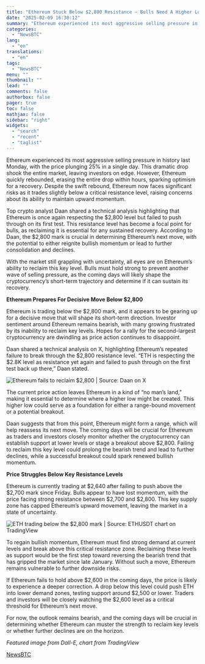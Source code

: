 ```yaml
---
title: "Ethereum Stuck Below $2,800 Resistance – Bulls Need A Higher Low To Recover"
date: "2025-02-09 16:30:12"
summary: "Ethereum experienced its most aggressive selling pressure in history last Monday, with the price plunging 25% in a single day. This dramatic drop shook the entire market, leaving investors on edge. However, Ethereum quickly rebounded, erasing the entire drop within hours, sparking optimism for a recovery. Despite the swift rebound,..."
categories:
  - "NewsBTC"
lang:
  - "en"
translations:
  - "en"
tags:
  - "NewsBTC"
menu: ""
thumbnail: ""
lead: ""
comments: false
authorbox: false
pager: true
toc: false
mathjax: false
sidebar: "right"
widgets:
  - "search"
  - "recent"
  - "taglist"
---
```


Ethereum experienced its most aggressive selling pressure in history last Monday, with the price plunging 25% in a single day. This dramatic drop shook the entire market, leaving investors on edge. However, Ethereum quickly rebounded, erasing the entire drop within hours, sparking optimism for a recovery. Despite the swift rebound, Ethereum now faces significant risks as it trades slightly below a critical resistance level, raising concerns about its ability to maintain upward momentum.

Top crypto analyst Daan shared a technical analysis highlighting that Ethereum is once again respecting the $2,800 level but failed to push through on its first test. This resistance level has become a focal point for bulls, as reclaiming it is essential for any sustained recovery. According to Daan, the $2,800 mark is crucial in determining Ethereum’s next move, with the potential to either reignite bullish momentum or lead to further consolidation and declines.

With the market still grappling with uncertainty, all eyes are on Ethereum’s ability to reclaim this key level. Bulls must hold strong to prevent another wave of selling pressure, as the coming days will likely shape the cryptocurrency’s short-term trajectory and determine if it can sustain its recovery.

**Ethereum Prepares For Decisive Move Below $2,800**

Ethereum is trading below the $2,800 mark, and it appears to be gearing up for a decisive move that will shape its short-term direction. Investor sentiment around Ethereum remains bearish, with many growing frustrated by its inability to reclaim key levels. Hopes for a rally for the second-largest cryptocurrency are dwindling as price action continues to disappoint.

Daan shared a technical analysis on X, highlighting Ethereum’s repeated failure to break through the $2,800 resistance level. “ETH is respecting the $2.8K level as resistance yet again and failed to push through on the first test back up there,” Daan stated.

![Ethereum fails to reclaim $2,800 | Source: Daan on X](https://s3.tradingview.com/news/image/newsbtc:1f4c2472f094b-5d8dfbd36e380c70ac683842265876b2-resized.jpeg)

The current price action leaves Ethereum in a kind of “no man’s land,” making it essential to determine where a higher low might be created. This higher low could serve as a foundation for either a range-bound movement or a potential breakout.

Daan suggests that from this point, Ethereum might form a range, which will help reassess its next move. The coming days will be crucial for Ethereum as traders and investors closely monitor whether the cryptocurrency can establish support at lower levels or stage a breakout above $2,800. Failing to reclaim this key level could prolong the bearish trend and lead to further declines, while a successful breakout could spark renewed bullish momentum.

**Price Struggles Below Key Resistance Levels**

Ethereum is currently trading at $2,640 after failing to push above the $2,700 mark since Friday. Bulls appear to have lost momentum, with the price facing strong resistance between $2,700 and $2,800. This key supply zone has capped Ethereum’s upward movement, leaving the market in a state of uncertainty.

![ETH trading below the $2,800 mark | Source: ETHUSDT chart on TradingView](https://s3.tradingview.com/news/image/newsbtc:1f4c2472f094b-b2d648fccfb28888221c5a49c61413cc-resized.jpeg)

To regain bullish momentum, Ethereum must find strong demand at current levels and break above this critical resistance zone. Reclaiming these levels as support would be the first step toward reversing the bearish trend that has gripped the market since late January. Without such a move, Ethereum remains vulnerable to further downside risks.

If Ethereum fails to hold above $2,600 in the coming days, the price is likely to experience a deeper correction. A drop below this level could push ETH into lower demand zones, testing support around $2,500 or lower. Traders and investors will be closely watching the $2,600 level as a critical threshold for Ethereum’s next move.

For now, the outlook remains bearish, and the coming days will be crucial in determining whether Ethereum can muster the strength to reclaim key levels or whether further declines are on the horizon.

*Featured image from Dall-E, chart from TradingView*

[NewsBTC](https://www.tradingview.com/news/newsbtc:1f4c2472f094b:0-ethereum-stuck-below-2-800-resistance-bulls-need-a-higher-low-to-recover/)
